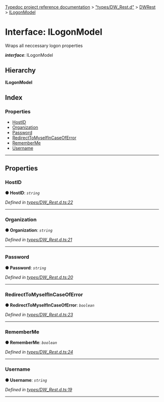[Typedoc project reference documentation](../README.md) > ["types/DW_Rest.d"](../modules/_types_dw_rest_d_.md) > [DWRest](../modules/_types_dw_rest_d_.dwrest.md) > [ILogonModel](../interfaces/_types_dw_rest_d_.dwrest.ilogonmodel.md)

# Interface: ILogonModel

Wraps all neccessary logon properties

*__interface__*: ILogonModel

## Hierarchy

**ILogonModel**

## Index

### Properties

* [HostID](_types_dw_rest_d_.dwrest.ilogonmodel.md#hostid)
* [Organization](_types_dw_rest_d_.dwrest.ilogonmodel.md#organization)
* [Password](_types_dw_rest_d_.dwrest.ilogonmodel.md#password)
* [RedirectToMyselfInCaseOfError](_types_dw_rest_d_.dwrest.ilogonmodel.md#redirecttomyselfincaseoferror)
* [RememberMe](_types_dw_rest_d_.dwrest.ilogonmodel.md#rememberme)
* [Username](_types_dw_rest_d_.dwrest.ilogonmodel.md#username)

---

## Properties

<a id="hostid"></a>

###  HostID

**● HostID**: *`string`*

*Defined in [types/DW_Rest.d.ts:22](https://github.com/DocuWare/REST-Sample-TS/blob/0222c3e/src/types/DW_Rest.d.ts#L22)*

___
<a id="organization"></a>

###  Organization

**● Organization**: *`string`*

*Defined in [types/DW_Rest.d.ts:21](https://github.com/DocuWare/REST-Sample-TS/blob/0222c3e/src/types/DW_Rest.d.ts#L21)*

___
<a id="password"></a>

###  Password

**● Password**: *`string`*

*Defined in [types/DW_Rest.d.ts:20](https://github.com/DocuWare/REST-Sample-TS/blob/0222c3e/src/types/DW_Rest.d.ts#L20)*

___
<a id="redirecttomyselfincaseoferror"></a>

###  RedirectToMyselfInCaseOfError

**● RedirectToMyselfInCaseOfError**: *`boolean`*

*Defined in [types/DW_Rest.d.ts:23](https://github.com/DocuWare/REST-Sample-TS/blob/0222c3e/src/types/DW_Rest.d.ts#L23)*

___
<a id="rememberme"></a>

###  RememberMe

**● RememberMe**: *`boolean`*

*Defined in [types/DW_Rest.d.ts:24](https://github.com/DocuWare/REST-Sample-TS/blob/0222c3e/src/types/DW_Rest.d.ts#L24)*

___
<a id="username"></a>

###  Username

**● Username**: *`string`*

*Defined in [types/DW_Rest.d.ts:19](https://github.com/DocuWare/REST-Sample-TS/blob/0222c3e/src/types/DW_Rest.d.ts#L19)*

___

